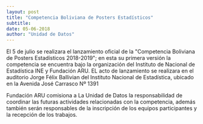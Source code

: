 ```yaml
---
layout: post
title: "Competencia Boliviana de Posters Estadísticos"
subtitle:
date: 05-06-2018
author: "Unidad de Datos"
---
```

 El 5 de julio se realizara el lanzamiento oficial de la "Competencia Boliviana de Posters Estadísticos 2018-2019"; en esta su primera versión  la  competencia se encuentra bajo la  organización del Instituto de Nacional de Estadística INE y Fundación ARU.  EL acto de lanzamiento se realizara en el auditorio Jorge Félix Ballivian del Instituto Nacional de Estadística,  ubicado en la Avenida José Carrasco Nº 1391
 
 Fundación ARU comisiona a La Unidad de Datos la responsabilidad de coordinar las futuras actividades relacionadas con la competencia, además también serán responsables de la inscripción de los equipos participantes y la recepción de los trabajos.
